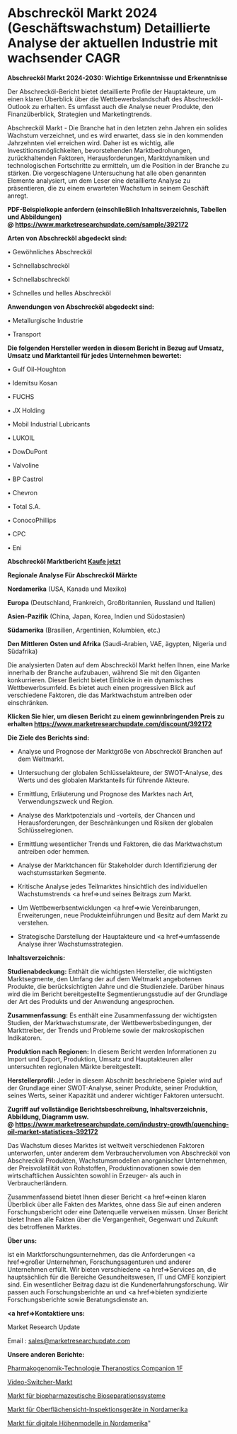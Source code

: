 # Abschrecköl Markt 2024 (Geschäftswachstum) Detaillierte Analyse der aktuellen Industrie mit wachsender CAGR

<strong>Abschrecköl Markt 2024-2030: Wichtige Erkenntnisse und Erkenntnisse</strong>

Der Abschrecköl-Bericht bietet detaillierte Profile der Hauptakteure, um einen klaren Überblick über die Wettbewerbslandschaft des Abschrecköl-Outlook zu erhalten. Es umfasst auch die Analyse neuer Produkte, den Finanzüberblick, Strategien und Marketingtrends.

Abschrecköl Markt - Die Branche hat in den letzten zehn Jahren ein solides Wachstum verzeichnet, und es wird erwartet, dass sie in den kommenden Jahrzehnten viel erreichen wird. Daher ist es wichtig, alle Investitionsmöglichkeiten, bevorstehenden Marktbedrohungen, zurückhaltenden Faktoren, Herausforderungen, Marktdynamiken und technologischen Fortschritte zu ermitteln, um die Position in der Branche zu stärken. Die vorgeschlagene Untersuchung hat alle oben genannten Elemente analysiert, um dem Leser eine detaillierte Analyse zu präsentieren, die zu einem erwarteten Wachstum in seinem Geschäft anregt.

<strong><b>PDF-Beispielkopie anfordern (einschließlich Inhaltsverzeichnis, Tabellen und Abbildungen) @ </b></strong><strong><a href=https://www.marketresearchupdate.com/sample/392172><strong>https://www.marketresearchupdate.com/sample/392172</u></a></strong></strong>

<strong>Arten von Abschrecköl abgedeckt sind:</strong>

• Gewöhnliches Abschrecköl

• Schnellabschrecköl

• Schnellabschrecköl

• Schnelles und helles Abschrecköl

<strong>Anwendungen von Abschrecköl abgedeckt sind:</strong>

• Metallurgische Industrie

• Transport

<strong>Die folgenden Hersteller werden in diesem Bericht in Bezug auf Umsatz, Umsatz und Marktanteil für jedes Unternehmen bewertet:</strong>

• Gulf Oil-Houghton

• Idemitsu Kosan

• FUCHS

• JX Holding

• Mobil Industrial Lubricants

• LUKOIL

• DowDuPont

• Valvoline

• BP Castrol

• Chevron

• Total S.A.

• ConocoPhillips

• CPC

• Eni

<strong>Abschrecköl Marktbericht <a href=https://www.marketresearchupdate.com/buynow/392172>Kaufe jetzt</a></strong>

<strong>Regionale Analyse Für Abschrecköl Märkte</strong>

<strong>Nordamerika</strong> (USA, Kanada und Mexiko)

<strong>Europa</strong> (Deutschland, Frankreich, Großbritannien, Russland und Italien)

<strong>Asien-Pazifik</strong> (China, Japan, Korea, Indien und Südostasien)

<strong>Südamerika</strong> (Brasilien, Argentinien, Kolumbien, etc.)

<strong>Den Mittleren</strong> <strong>Osten und Afrika</strong> (Saudi-Arabien, VAE, ägypten, Nigeria und Südafrika)

Die analysierten Daten auf dem Abschrecköl Markt helfen Ihnen, eine Marke innerhalb der Branche aufzubauen, während Sie mit den Giganten konkurrieren. Dieser Bericht bietet Einblicke in ein dynamisches Wettbewerbsumfeld. Es bietet auch einen progressiven Blick auf verschiedene Faktoren, die das Marktwachstum antreiben oder einschränken.

<strong>Klicken Sie hier, um diesen Bericht zu einem gewinnbringenden Preis zu erhalten
</strong><strong><a href=https://www.marketresearchupdate.com/discount/392172>https://www.marketresearchupdate.com/discount/392172</b></u></strong></a>

<strong>Die Ziele des Berichts sind:</strong>

- Analyse und Prognose der Marktgröße von Abschrecköl Branchen auf dem Weltmarkt.

- Untersuchung der globalen Schlüsselakteure, der SWOT-Analyse, des Werts und des globalen Marktanteils für führende Akteure.

- Ermittlung, Erläuterung und Prognose des Marktes nach Art, Verwendungszweck und Region.

- Analyse des Marktpotenzials und -vorteils, der Chancen und Herausforderungen, der Beschränkungen und Risiken der globalen Schlüsselregionen.

- Ermittlung wesentlicher Trends und Faktoren, die das Marktwachstum antreiben oder hemmen.

- Analyse der Marktchancen für Stakeholder durch Identifizierung der wachstumsstarken Segmente.

- Kritische Analyse jedes Teilmarktes hinsichtlich des individuellen Wachstumstrends <a href=>und</a> seines Beitrags zum Markt.

- Um Wettbewerbsentwicklungen <a href=>wie</a> Vereinbarungen, Erweiterungen, neue Produkteinführungen und Besitz auf dem Markt zu verstehen.

- Strategische Darstellung der Hauptakteure und <a href=>umfas</a>sende Analyse ihrer Wachstumsstrategien.

<strong>Inhaltsverzeichnis:</strong>

<strong>Studienabdeckung:</strong> Enthält die wichtigsten Hersteller, die wichtigsten Marktsegmente, den Umfang der auf dem Weltmarkt angebotenen Produkte, die berücksichtigten Jahre und die Studienziele. Darüber hinaus wird die im Bericht bereitgestellte Segmentierungsstudie auf der Grundlage der Art des Produkts und der Anwendung angesprochen.

<strong>Zusammenfassung:</strong> Es enthält eine Zusammenfassung der wichtigsten Studien, der Marktwachstumsrate, der Wettbewerbsbedingungen, der Markttreiber, der Trends und Probleme sowie der makroskopischen Indikatoren.

<strong>Produktion nach Regionen:</strong> In diesem Bericht werden Informationen zu Import und Export, Produktion, Umsatz und Hauptakteuren aller untersuchten regionalen Märkte bereitgestellt.

<strong>Herstellerprofil:</strong> Jeder in diesem Abschnitt beschriebene Spieler wird auf der Grundlage einer SWOT-Analyse, seiner Produkte, seiner Produktion, seines Werts, seiner Kapazität und anderer wichtiger Faktoren untersucht.

<strong><b>Zugriff auf vollständige Berichtsbeschreibung, Inhaltsverzeichnis, Abbildung, Diagramm usw. @ </b></strong><strong><a href=https://www.marketresearchupdate.com/industry-growth/quenching-oil-market-statistices-392172>https://www.marketresearchupdate.com/industry-growth/quenching-oil-market-statistices-392172</a></strong>

Das Wachstum dieses Marktes ist weltweit verschiedenen Faktoren unterworfen, unter anderem dem Verbrauchervolumen von Abschrecköl von Abschrecköl Produkten, Wachstumsmodellen anorganischer Unternehmen, der Preisvolatilität von Rohstoffen, Produktinnovationen sowie den wirtschaftlichen Aussichten sowohl in Erzeuger- als auch in Verbraucherländern.

Zusammenfassend bietet Ihnen dieser Bericht <a href=>einen</a> klaren Überblick über alle Fakten des Marktes, ohne dass Sie auf einen anderen Forschungsbericht oder eine Datenquelle verweisen müssen. Unser Bericht bietet Ihnen alle Fakten über die Vergangenheit, Gegenwart und Zukunft des betroffenen Marktes.

<strong>Über uns:</strong>

 ist ein Marktforschungsunternehmen, das die Anforderungen <a href=>großer</a> Unternehmen, Forschungsagenturen und anderer Unternehmen erfüllt. Wir bieten verschiedene <a href=>Services</a> an, die hauptsächlich für die Bereiche Gesundheitswesen, IT und CMFE konzipiert sind. Ein wesentlicher Beitrag dazu ist die Kundenerfahrungsforschung. Wir passen auch Forschungsberichte an und <a href=>bieten</a> syndizierte Forschungsberichte sowie Beratungsdienste an.

<strong><a href=>Kontaktiere uns:</a></strong>

Market Research Update

Email : sales@marketresearchupdate.com

<strong>Unsere anderen Berichte:</strong>

<a href=https://www.linkedin.com/pulse/pharmacogenomics-technology-theranostics-companion-1f>Pharmakogenomik-Technologie Theranostics Companion 1F</a>

<a href=https://www.linkedin.com/pulse/video-switcher-market-research-report-reveals>Video-Switcher-Markt</a>

<a href=https://www.linkedin.com/pulse/biopharmaceutical-bioseparation-systems-market-1c>Markt für biopharmazeutische Bioseparationssysteme</a>

<a href=https://www.linkedin.com/pulse/north-america-surface-vision-inspection-equipment-market>Markt für Oberflächensicht-Inspektionsgeräte in Nordamerika</a>

<a href=https://www.linkedin.com/pulse/north-america-digital-elevation-models-market-1qgbf/>Markt für digitale Höhenmodelle in Nordamerika</a>"
